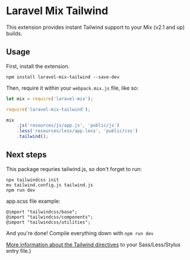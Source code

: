 # Laravel Mix Tailwind

This extension provides instant Tailwind support to your Mix (v2.1 and up) builds.

## Usage

First, install the extension.

```
npm install laravel-mix-tailwind --save-dev
```

Then, require it within your `webpack.mix.js` file, like so:

```js
let mix = require('laravel-mix');

require('laravel-mix-tailwind');

mix
    .js('resources/js/app.js', 'public/js')
    .less('resources/less/app.less', 'public/css')
    .tailwind();
```

## Next steps

This package requries tailwind.js, so don't forget to run:

```
npx tailwindcss init
mv tailwind.config.js tailwind.js
npm run dev
```

app.scss file example:

```
@import "tailwindcss/base";
@import "tailwindcss/components";
@import "tailwindcss/utilities";
```


And you're done! Compile everything down with `npm run dev`

[More information about the Tailwind directives](https://tailwindcss.com/docs/installation#3-use-tailwind-in-your-css) to your Sass/Less/Stylus entry file.)
